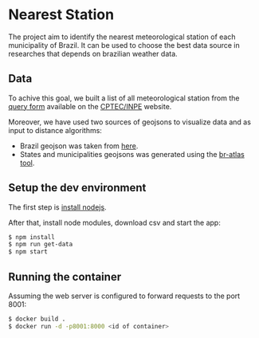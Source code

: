 # Nearest Station
The project aim to identify the nearest meteorological station of each municipality of Brazil. It can be used to choose the best data source in researches that depends on brazilian weather data.

## Data
To achive this goal, we built a list of all meteorological station from the [query form](http://bancodedados.cptec.inpe.br/tabelaestacoes/faces/consultapais.jsp) available on the [CPTEC/INPE](http://bancodedados.cptec.inpe.br/) website.

Moreover, we have used two sources of geojsons to visualize data and as input to distance algorithms:
 * Brazil geojson was taken from [here](http://www.jrossetto.com.br/json/brazil_geo.zip).
 * States and municipalities geojsons was generated using the [br-atlas tool](https://github.com/carolinabigonha/br-atlas).

## Setup the dev environment

The first step is [install nodejs](https://github.com/joyent/node/wiki/Installing-Node.js-via-package-manager).

After that, install node modules, download csv and start the app:

```bash
$ npm install
$ npm run get-data
$ npm start
```

## Running the container
Assuming the web server is configured to forward requests to the port 8001:

```bash
$ docker build .
$ docker run -d -p8001:8000 <id of container>
```
